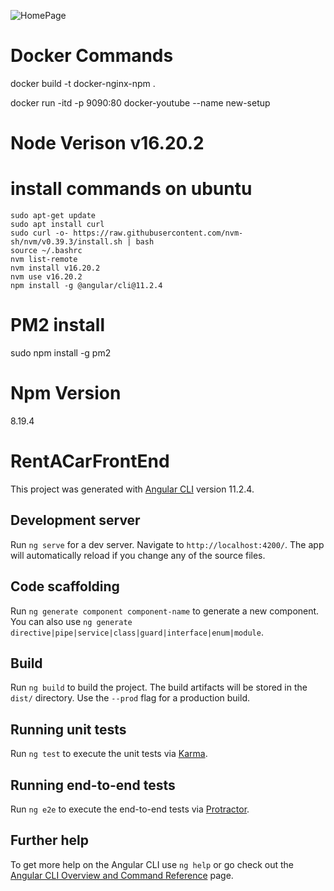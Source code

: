 ![HomePage](https://github.com/Samettkaya/RentA-Car-FrontEnd-Angular/blob/master/Readme-Images/HomePage.PNG)
<br> 

# Docker Commands 
  docker build -t docker-nginx-npm . 
  
  docker run -itd -p 9090:80 docker-youtube --name new-setup

# Node Verison v16.20.2
  # install commands on ubuntu
    sudo apt-get update
    sudo apt install curl
    sudo curl -o- https://raw.githubusercontent.com/nvm-sh/nvm/v0.39.3/install.sh | bash
    source ~/.bashrc
    nvm list-remote
    nvm install v16.20.2
    nvm use v16.20.2
    npm install -g @angular/cli@11.2.4

# PM2 install 
  sudo npm install -g pm2

# Npm Version 
  8.19.4

# RentACarFrontEnd

This project was generated with [Angular CLI](https://github.com/angular/angular-cli) version 11.2.4.

## Development server

Run `ng serve` for a dev server. Navigate to `http://localhost:4200/`. The app will automatically reload if you change any of the source files.

## Code scaffolding

Run `ng generate component component-name` to generate a new component. You can also use `ng generate directive|pipe|service|class|guard|interface|enum|module`.

## Build

Run `ng build` to build the project. The build artifacts will be stored in the `dist/` directory. Use the `--prod` flag for a production build.

## Running unit tests

Run `ng test` to execute the unit tests via [Karma](https://karma-runner.github.io).

## Running end-to-end tests

Run `ng e2e` to execute the end-to-end tests via [Protractor](http://www.protractortest.org/).

## Further help

To get more help on the Angular CLI use `ng help` or go check out the [Angular CLI Overview and Command Reference](https://angular.io/cli) page.

